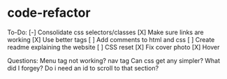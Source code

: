 # code-refactor

To-Do:
[-] Consolidate css selectors/classes
[X] Make sure links are working
[X] Use better tags
[ ] Add comments to html and css
[ ] Create readme explaining the website
[ ] CSS reset
[X] Fix cover photo
[X] Hover

Questions:
Menu tag not working? nav tag
Can css get any simpler?
What did I forgey?
Do i need an id to scroll to that section?